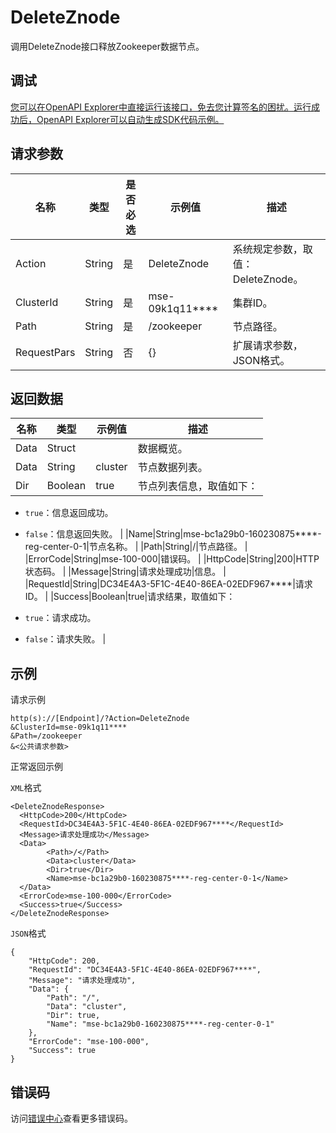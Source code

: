 # DeleteZnode

调用DeleteZnode接口释放Zookeeper数据节点。

## 调试

[您可以在OpenAPI Explorer中直接运行该接口，免去您计算签名的困扰。运行成功后，OpenAPI Explorer可以自动生成SDK代码示例。](https://api.aliyun.com/#product=mse&api=DeleteZnode&type=RPC&version=2019-05-31)

## 请求参数

|名称|类型|是否必选|示例值|描述|
|--|--|----|---|--|
|Action|String|是|DeleteZnode|系统规定参数，取值：DeleteZnode。 |
|ClusterId|String|是|mse-09k1q11\*\*\*\*|集群ID。 |
|Path|String|是|/zookeeper|节点路径。 |
|RequestPars|String|否|\{\}|扩展请求参数，JSON格式。 |

## 返回数据

|名称|类型|示例值|描述|
|--|--|---|--|
|Data|Struct| |数据概览。 |
|Data|String|cluster|节点数据列表。 |
|Dir|Boolean|true|节点列表信息，取值如下：

 -   `true`：信息返回成功。
-   `false`：信息返回失败。 |
|Name|String|mse-bc1a29b0-160230875\*\*\*\*-reg-center-0-1|节点名称。 |
|Path|String|/|节点路径。 |
|ErrorCode|String|mse-100-000|错误码。 |
|HttpCode|String|200|HTTP状态码。 |
|Message|String|请求处理成功|信息。 |
|RequestId|String|DC34E4A3-5F1C-4E40-86EA-02EDF967\*\*\*\*|请求ID。 |
|Success|Boolean|true|请求结果，取值如下：

 -   `true`：请求成功。
-   `false`：请求失败。 |

## 示例

请求示例

```
http(s)://[Endpoint]/?Action=DeleteZnode
&ClusterId=mse-09k1q11****
&Path=/zookeeper
&<公共请求参数>
```

正常返回示例

`XML`格式

```
<DeleteZnodeResponse>
  <HttpCode>200</HttpCode>
  <RequestId>DC34E4A3-5F1C-4E40-86EA-02EDF967****</RequestId>
  <Message>请求处理成功</Message>
  <Data>
        <Path>/</Path>
        <Data>cluster</Data>
        <Dir>true</Dir>
        <Name>mse-bc1a29b0-160230875****-reg-center-0-1</Name>
  </Data>
  <ErrorCode>mse-100-000</ErrorCode>
  <Success>true</Success>
</DeleteZnodeResponse>
```

`JSON`格式

```
{
    "HttpCode": 200,
    "RequestId": "DC34E4A3-5F1C-4E40-86EA-02EDF967****",
    "Message": "请求处理成功",
    "Data": {
        "Path": "/",
        "Data": "cluster",
        "Dir": true,
        "Name": "mse-bc1a29b0-160230875****-reg-center-0-1"
    },
    "ErrorCode": "mse-100-000",
    "Success": true
}
```

## 错误码

访问[错误中心](https://error-center.aliyun.com/status/product/mse)查看更多错误码。

